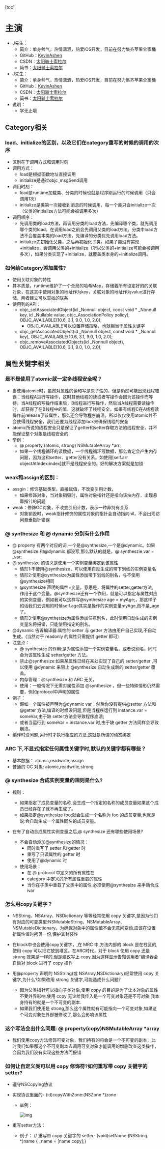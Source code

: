 [toc]

# 主演

- J先生：
  - 简介：单身帅气，热情潇洒，热爱iOS开发，目前在努力集齐苹果全家桶
  - GitHub：[KevinAshen](https://github.com/KevinAshen)
  - CSDN：[太阳骑士索拉尔](https://blog.csdn.net/KevinAshen)
  - 简书：[太阳骑士索拉尔](https://www.jianshu.com/u/0de1c21e79ca)
- J先生：
  - 简介：单身帅气，热情潇洒，热爱iOS开发，目前在努力集齐苹果全家桶
  - GitHub：[KevinAshen](https://github.com/KevinAshen)
  - CSDN：[太阳骑士索拉尔](https://blog.csdn.net/KevinAshen)
  - 简书：[太阳骑士索拉尔](https://www.jianshu.com/u/0de1c21e79ca)
- 说明：
	- 学无止境

## Category相关

### load、initialize的区别，以及它们在category重写的时候的调用的次序

- 区别在于调用方式和调用时刻
- 调用方式：
  - load是根据函数地址直接调用
  - initialize是通过objc_msgSend调用
- 调用时刻：
  - load是runtime加载类、分类的时候也就是程序刚运行的时候调用（只会调用1次）
  - initialize是类第一次接收到消息的时候调用，每一个类只会initialize一次（父类的initialize方法可能会被调用多次）
- 调用顺序：
  - 先调用类的load方法，再调用分类的load方法，先编译哪个类，就先调用哪个类的load。在调用load之前会先调用父类的load方法。分类中load方法不会覆盖本类的load方法，先编译的分类优先调用load方法。
  - initialize先初始化父类，之后再初始化子类。如果子类没有实现+initialize，会调用父类的+initialize（所以父类的+initialize可能会被调用多次），如果分类实现了+initialize，就覆盖类本身的+initialize调用。

### 如何给Category添加属性?

- 使用关联对象的特性
- 其本质是，runtime维护了一个全局的哈希Map，存储着所有设定好的的关联对象，在这其中使用对象的地址作为key，关联对象的地址作为value进行存储，两者建立可以查找的联系
- 使用到的API：
  - objc_setAssociatedObject(id _Nonnull object, const void * _Nonnull key, id _Nullable value, objc_AssociationPolicy policy), OBJC_AVAILABLE(10.6, 3.1, 9.0, 1.0, 2.0);
    - OBJC_AVAILABLE可以设置存储策略，也就相当于属性关键字
  - objc_getAssociatedObject(id _Nonnull object, const void * _Nonnull key), OBJC_AVAILABLE(10.6, 3.1, 9.0, 1.0, 2.0);
  - objc_removeAssociatedObjects(id _Nonnull object), OBJC_AVAILABLE(10.6, 3.1, 9.0, 1.0, 2.0);

## 属性关键字相关

### 是不是使用了atomic就一定多线程安全呢？

  - 当使用atomic时，虽然对属性的读和写是原子性的，但是仍然可能出现线程错误：当线程A进行写操作，这时其他线程的读或者写操作会因为该操作而等待。当A线程的写操作结束后，B线程进行写操作，然后当A线程需要读操作时，却获得了在B线程中的值，这就破坏了线程安全，如果有线程C在A线程读操作前release了该属性，那么还会导致程序崩溃。所以仅仅使用atomic并不会使得线程安全，我们还要为线程添加lock来确保线程的安全
  - atomic所说的线程安全只是保证了getter和setter存取方法的线程安全，并不能保证整个对象是线程安全的
  - 举例：
    - @ property (atomic, strong) NSMutableArray *arr;
    - 如果一个线程循环的读数据，一个线程循环写数据，那么肯定会产生内存问题，因为这和setter、getter没有关系。如使用[self.arr objectAtIndex:index]就不是线程安全的。好的解决方案就是加锁

### weak和assign的区别：

  - assgin：修饰基础类型，直接赋值，不改变引用计数，
    - 如果修饰对象，当对象销毁时，属性对象指针还是指向该块内存，出现悬垂指针的问题
  - weak：修饰OC对象，不改变引用计数，表示一种非持有关系
    - 对象销毁时，weak指针修饰的属性对象的指针会自动指向nil，不会出现访问悬垂指针错误

### @ synthesize 和 @ dynamic 分别有什么作用

  - @ property 有两个对应的词,一个是@synthesize,一个是@dynamic。如果@synthesize 和@dynamic 都没写,那么默认的就是，@ syntheszie var = _var;
  - @ synthesize 的语义是使用一个实例变量绑定到该属性
    - 情形1:不使用@synthesize，可以使用自动生成的带下划线的实例变量名
    - 情形2:使用@synthesize为属性添加带下划线的别名，与不使用@synthesize相同
    - @synthesize 声明的属性=变量。意思是，将属性的setter,getter方法，作用于这个变量。@synthesize还有一个作用，就是可以指定与属性对应的实例变量，例如我可以这样写@synthesize age = myAge;，那这样子的话我们去调用的时候self.age其实是操作的实例变量myAge,而不是_age了。
    - 情形3:使用@synthesize为属性添加任意别名，此时使用自动生成的实例变量名将报错，只能使用指定的别名。
  - @dynamic 告诉编译器:属性的 setter 与 getter 方法由用户自己实现,不自动生成。(当然对于 readonly 的属性只需提供 getter 即可)
  - 注意点：
    - @ synthesize 的作用:是为属性添加一个实例变量名，或者说别名。同时会为该属性生成 setter/getter 方法。
    - 禁止@synthesize:如果某属性已经在某处实现了自己的 setter/getter ,可以使用 @dynamic 来阻止 @synthesize 自动生成新的 setter/getter 覆盖。
    - 内存管理：@synthesize 和 ARC 无关。
    - 使用：一般情况下无需对属性添加 @synthesize ，但一些特殊情形仍然需要，例如protocol中声明的属性
  - 例子：
    - 假如一个属性被声明为@dynamic var；然后你没有提供@setter 方法和@getter 方法,编译的时候没问题,但是当程序运行到 instance.var = someVar,由于缺 setter方法会导致程序崩溃;
    - 或者当运行到 someVar = instance.var 时,由于缺 getter 方法同样会导致崩溃。
  - 编译时没问题,运行时才执行相应的方法,这就是所谓的动态绑定

### ARC 下,不显式指定任何属性关键字时,默认的关键字都有哪些？

  - 基本数据： atomic,readwrite,assign
  - 普通的 OC 对象: atomic,readwrite,strong

### @ synthesize 合成实例变量的规则是什么?

  - 规则：
    - 如果指定了成员变量的名称,会生成一个指定的名称的成员变量如果这个成员已经存在了就不再生成了。
    - 如果指定@synthesize foo;就会生成一个名称为 foo 的成员变量,也就是说:会自动生成一个属性同名的成员变量。

- 在有了自动合成属性实例变量之后,@ synthesize 还有哪些使用场景?

  - 不会自动添加@synthesize的情况：
    - 同时重写了 setter 和 getter 时
    - 重写了只读属性的 getter 时
    - 使用了@dynamic 时
  - 使用场景：
    - 在 @ protocol 中定义的所有属性在
    - category 中定义的所有属性重载的属性
    - 当你在子类中重载了父类中的属性,必须使用@synthesize 来手动合成ivar

### 怎么用copy关键字？

  - NSString、NSArray、NSDictionary 等等经常使用 copy 关键字,是因为他们有对应的可变类型:NSMutableString、NSMutableArray、NSMutableDictionary。为确保对象中的属性值不会无意间变动,应该在设置新属性值时拷贝一份,保护其封装性
  - 在block中也会使用copy关键字，,在 MRC 中,方法内部的 block 是在栈区的,使用 copy 可以把它放到堆区。在ARC时代，对于 block 使用 copy 还是 strong 效果是一样的,但是建议写上 copy,因为这样显示告知调用者“编译器会自动对 block 进行了 copy 操作

- 用@property 声明的 NSString(或 NSArray,NSDictionary)经常使用 copy 关键字,为什么?如果改用 strong 关键字,可能造成什么问题?

  - 因为父类指针可以指向子类对象,使用 copy 的目的是为了让本对象的属性不受外界影响,使用 copy 无论给我传入是一个可变对象还是不可对象,我本身持有的就是一个不可变的副本.
  - 如果我们使用是 strong,那么这个属性就有可能指向一个可变对象,如果这个可变对象在外部被修改了,那么会影响该属性

### 这个写法会出什么问题: @ property(copy)NSMutableArray *array

  - 我们使用copy方法修饰可变对象，我们持有的将会是一个不可变的副本，此时我们如果那这个不可变副本去调用可变对象才能调用的增删改查这类操作，会因为我们没有实现这些方法而报错

### 如何让自定义类可以用 copy 修饰符?如何重写带 copy 关键字的 setter?

  - 遵守NSCopying协议

  - 实现协议里面的- (id)copyWithZone:(NSZone *)zone

    - 举例：

      ![img](https://tva1.sinaimg.cn/large/006y8mN6ly1g91fj6ghejj31100cin0c.jpg)

  - 重写setter方法：

    - 例子：
      // 重写带 copy 关键字的 setter- (void)setName:(NSString *)name {  _name = [name copy];}